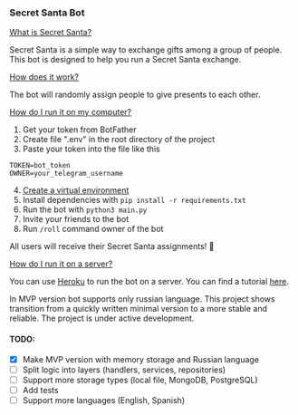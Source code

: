 <h3>Secret Santa Bot</h3>

<u>What is Secret Santa?</u>

Secret Santa is a simple way to exchange gifts among a group of people. This bot is designed to help you run a Secret Santa exchange.

<u>How does it work?</u>

The bot will randomly assign people to give presents to each other.


<u>How do I run it on my computer?</u>
1) Get your token from BotFather
2) Create file ".env" in the root directory of the project
3) Paste your token into the file like this

```
TOKEN=bot_token
OWNER=your_telegram_username
```
4) [Create a virtual environment](https://docs.python.org/3/tutorial/venv.html#creating-virtual-environments) 
5) Install dependencies with `pip install -r requirements.txt`
6) Run the bot with `python3 main.py`
7) Invite your friends to the bot
8) Run `/roll` command owner of the bot

All users will receive their Secret Santa assignments! 🎁

<u>How do I run it on a server?</u>

You can use [Heroku](https://www.heroku.com/) to run the bot on a server. You can find a tutorial [here](https://devcenter.heroku.com/articles/getting-started-with-python).



In MVP version bot supports only russian language.
This project shows transition from a quickly written minimal version to a more stable and reliable. The project is under active development.


<h4> TODO: </h4>

- [x] Make MVP version with memory storage and Russian language
- [ ] Split logic into layers (handlers, services, repositories)
- [ ] Support more storage types (local file, MongoDB, PostgreSQL)
- [ ] Add tests
- [ ] Support more languages (English, Spanish)